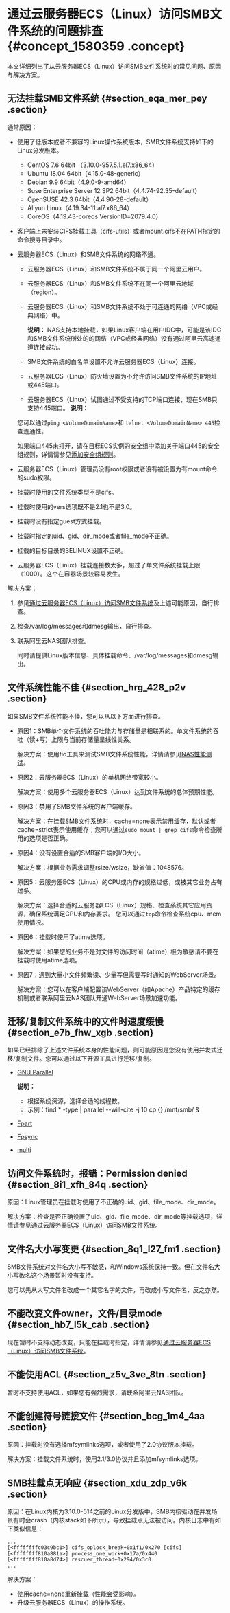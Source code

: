 # 通过云服务器ECS（Linux）访问SMB文件系统的问题排查 {#concept_1580359 .concept}

本文详细列出了从云服务器ECS（Linux）访问SMB文件系统时的常见问题、原因与解决方案。

## 无法挂载SMB文件系统 {#section_eqa_mer_pey .section}

通常原因：

-   使用了低版本或者不兼容的Linux操作系统版本，SMB文件系统支持如下的Linux分发版本。
    -   CentOS 7.6 64bit （3.10.0-957.5.1.el7.x86\_64）
    -   Ubuntu 18.04 64bit（4.15.0-48-generic）
    -   Debian 9.9 64bit（4.9.0-9-amd64）
    -   Suse Enterprise Server 12 SP2 64bit（4.4.74-92.35-default）
    -   OpenSUSE 42.3 64bit（4.4.90-28-default）
    -   Aliyun Linux（4.19.34-11.al7.x86\_64）
    -   CoreOS（4.19.43-coreos VersionID=2079.4.0）
-   客户端上未安装CIFS挂载工具（cifs-utils）或者mount.cifs不在PATH指定的命令搜寻目录中。
-   云服务器ECS（Linux）和SMB文件系统的网络不通。

    -   云服务器ECS（Linux）和SMB文件系统不属于同一个阿里云用户。
    -   云服务器ECS（Linux）和SMB文件系统不在同一个阿里云地域（region）。
    -   云服务器ECS（Linux）和SMB文件系统不处于可连通的网络（VPC或经典网络）中。

        **说明：** NAS支持本地挂载，如果Linux客户端在用户IDC中，可能是该IDC和SMB文件系统所处的的网络（VPC或经典网络）没有通过阿里云高速通道连接成功。

    -   SMB文件系统的白名单设置不允许云服务器ECS（Linux）连接。
    -   云服务器ECS（Linux）防火墙设置为不允许访问SMB文件系统的IP地址或445端口。
    -   云服务器ECS（Linux）试图通过不受支持的TCP端口连接，现在SMB只支持445端口。
    **说明：** 

    您可以通过`ping <VolumeDomainName>`和 `telnet <VolumeDomainName> 445`检查连通性。

    如果端口445未打开，请在目标ECS实例的安全组中添加关于端口445的安全组规则，详情请参见[添加安全组规则](../../../../cn.zh-CN/安全/安全组/添加安全组规则.md#)。

-   云服务器ECS（Linux）管理员没有root权限或者没有被设置为有mount命令的sudo权限。
-   挂载时使用的文件系统类型不是cifs。
-   挂载时使用的vers选项既不是2.1也不是3.0。
-   挂载时没有指定guest方式挂载。
-   挂载时指定的uid、gid、dir\_mode或者file\_mode不正确。
-   挂载的目标目录的SELINUX设置不正确。
-   云服务器ECS（Linux）挂载连接数太多，超过了单文件系统挂载上限（1000）。这个在容器场景较容易发生。

解决方案：

1.  参见[通过云服务器ECS（Linux）访问SMB文件系统](../../../../cn.zh-CN/最佳实践/通过云服务器ECS（Linux）访问SMB文件系统.md#)及上述可能原因，自行排查。
2.  检查/var/log/messages和dmesg输出，自行排查。
3.  联系阿里云NAS团队排查。

    同时请提供Linux版本信息、具体挂载命令、/var/log/messages和dmesg输出。


## 文件系统性能不佳 {#section_hrg_428_p2v .section}

如果SMB文件系统性能不佳，您可以从以下方面进行排查。

-   原因1：SMB单个文件系统的吞吐能力与存储量是相联系的。单文件系统的吞吐（读+写）上限与当前存储量呈线性关系。

    解决方案：使用fio工具来测试SMB文件系统性能，详情请参见[NAS性能测试](../../../../cn.zh-CN/性能说明/NAS性能测试.md#)。

-   原因2：云服务器ECS（Linux）的单机网络带宽较小。

    解决方案：使用多个云服务器ECS（Linux）达到文件系统的总体预期性能。

-   原因3：禁用了SMB文件系统的客户端缓存。

    解决方案：在挂载SMB文件系统时，cache=none表示禁用缓存，默认或者cache=strict表示使用缓存；您可以通过`sudo mount | grep cifs`命令检查所用的选项是否正确。

-   原因4：没有设置合适的SMB客户端的I/O大小。

    解决方案：根据业务需求调整rsize/wsize，缺省值：1048576。

-   原因5：云服务器ECS（Linux）的CPU或内存的规格过低，或被其它业务占有过多。

    解决方案：选择合适的云服务器ECS（Linux）规格、检查系统其它应用资源，确保系统满足CPU和内存要求。 您可以通过`top`命令检查系统cpu、mem使用情况。

-   原因6：挂载时使用了atime选项。

    解决方案：如果您的业务不是对文件的访问时间（atime）极为敏感请不要在挂载时使用atime选项。

-   原因7：遇到大量小文件频繁读、少量写但需要写时通知的WebServer场景。

    解决方案：您可以在客户端配置该WebServer（如Apache）产品特定的缓存机制或者联系阿里云NAS团队开通WebServer场景加速功能。


## 迁移/复制文件系统中的文件时速度缓慢 {#section_e7b_fhw_xgb .section}

如果已经排除了上述文件系统本身的性能问题，则可能原因是您没有使用并发式迁移/复制文件。您可以通过以下开源工具进行迁移/复制。

-   [GNU Parallel](https://github.com/martymac/fpart) 

    **说明：** 

    -   根据系统资源，选择合适的线程数。
    -   示例：find \* -type | parallel --will-cite -j 10 cp \{\} /mnt/smb/ &
-   [Fpart](https://github.com/martymac/fpart)
-   [Fpsync](https://github.com/martymac/fpart/blob/master/tools/fpsync)
-   [multi](https://github.com/pkolano/mutil)

## 访问文件系统时，报错：Permission denied {#section_8i1_xfh_84q .section}

原因：Linux管理员在挂载时使用了不正确的uid、gid、file\_mode、dir\_mode。

解决方案：检查是否正确设置了uid、gid、file\_mode、dir\_mode等挂载选项，详情请参见[通过云服务器ECS（Linux）访问SMB文件系统](../../../../cn.zh-CN/最佳实践/通过云服务器ECS（Linux）访问SMB文件系统.md#)。

## 文件名大小写变更 {#section_8q1_l27_fm1 .section}

SMB文件系统对文件名大小写不敏感，和Windows系统保持一致。但在文件名大小写改名这个场景暂时没有支持。

您可以先从大写文件名改成一个其它名字的文件，再改成小写文件名，反之亦然。

## 不能改变文件owner，文件/目录mode {#section_hb7_l5k_cab .section}

现在暂时不支持动态改变，只能在挂载时指定，详情请参见[通过云服务器ECS（Linux）访问SMB文件系统](../../../../cn.zh-CN/最佳实践/通过云服务器ECS（Linux）访问SMB文件系统.md#)。

## 不能使用ACL {#section_z5v_3ve_8tn .section}

暂时不支持使用ACL，如果您有强烈需求，请联系阿里云NAS团队。

## 不能创建符号链接文件 {#section_bcg_1m4_4aa .section}

原因：挂载时没有选择mfsymlinks选项，或者使用了2.0协议版本挂载。

解决方案：挂载文件系统时，使用2.1/3.0协议并且添加mfsymlinks选项。

## SMB挂载点无响应 {#section_xdu_zdp_v6k .section}

原因：在Linux内核为3.10.0-514之前的Linux分发版中，SMB内核驱动在并发场景有时会crash（内核stack如下所示），导致挂载点无法被访问。内核日志中有如下类似信息：

``` {#codeblock_5q0_ern_1vq}
...
[<ffffffffc03c9bc1>] cifs_oplock_break+0x1f1/0x270 [cifs]
[<ffffffff810a881a>] process_one_work+0x17a/0x440
[<ffffffff810a8d74>] rescuer_thread+0x294/0x3c0
...
```

解决方案：

-   使用cache=none重新挂载（性能会受影响）。
-   升级云服务器ECS（Linux）的操作系统。

